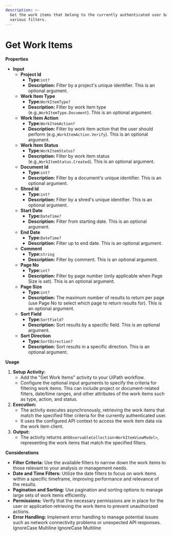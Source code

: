 ```yaml
---
description: >-
  Get the work items that belong to the currently authenticated user based on
  various filters.
---
```


# Get Work Items

**Properties**

* **Input**
  * **Project Id**
    * **Type:**`int?`
    * **Description:** Filter by a project's unique identifier. This is an optional argument.
  * **Work Item Type**
    * **Type:**`WorkItemType?`
    * **Description:** Filter by work item type (e.g.,`WorkItemType.Document`). This is an optional argument.
  * **Work Item Action**
    * **Type:**`WorkItemAction?`
    * **Description:** Filter by work item action that the user should perform (e.g.,`WorkItemAction.Verify`). This is an optional argument.
  * **Work Item Status**
    * **Type:**`WorkItemStatus?`
    * **Description:** Filter by work item status (e.g.,`WorkItemStatus.Created`). This is an optional argument.
  * **Document Id**
    * **Type:**`int?`
    * **Description:** Filter by a document's unique identifier. This is an optional argument.
  * **Shred Id**
    * **Type:**`int?`
    * **Description:** Filter by a shred's unique identifier. This is an optional argument.
  * **Start Date**
    * **Type:**`DateTime?`
    * **Description:** Filter from starting date. This is an optional argument.
  * **End Date**
    * **Type:**`DateTime?`
    * **Description:** Filter up to end date. This is an optional argument.
  * **Comment**
    * **Type:**`string`
    * **Description:** Filter by comment. This is an optional argument.
  * **Page No**
    * **Type:**`int?`
    * **Description:** Filter by page number (only applicable when Page Size is set). This is an optional argument.
  * **Page Size**
    * **Type:**`int?`
    * **Description:** The maximum number of results to return per page (use Page No to select which page to return results for). This is an optional argument.
  * **Sort Field**
    * **Type:**`SortField?`
    * **Description:** Sort results by a specific field. This is an optional argument.
  * **Sort Direction**
    * **Type:**`SortDirection?`
    * **Description:** Sort results in a specific direction. This is an optional argument.

**Usage**

1. **Setup Activity:**
   * Add the "Get Work Items" activity to your UiPath workflow.
   * Configure the optional input arguments to specify the criteria for filtering work items. This can include project or document-related filters, date/time ranges, and other attributes of the work items such as type, action, and status.
2. **Execution:**
   * The activity executes asynchronously, retrieving the work items that match the specified filter criteria for the currently authenticated user.
   * It uses the configured API context to access the work item data via the work item client.
3. **Output:**
   * The activity returns an`ObservableCollection<WorkItemViewModel>`, representing the work items that match the specified filters.

**Considerations**

* **Filter Criteria:** Use the available filters to narrow down the work items to those relevant to your analysis or management needs.
* **Date and Time Filters:** Utilize the date filters to focus on work items within a specific timeframe, improving performance and relevance of the results.
* **Pagination and Sorting:** Use pagination and sorting options to manage large sets of work items efficiently.
* **Permissions:** Verify that the necessary permissions are in place for the user or application retrieving the work items to prevent unauthorized actions.
* **Error Handling:** Implement error handling to manage potential issues such as network connectivity problems or unexpected API responses.
 IgnoreCase Multiline IgnoreCase Multiline
